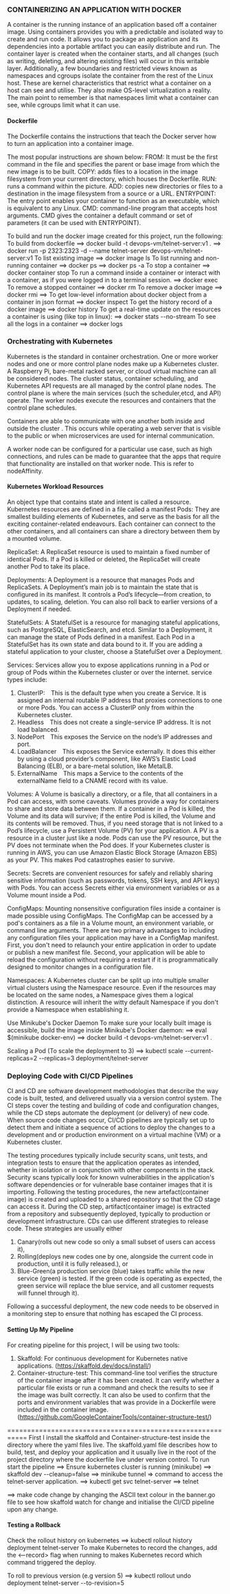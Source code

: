 ### CONTAINERIZING AN APPLICATION WITH DOCKER

A container is the running instance of an application based off a container image. Using containers provides you with a predictable and isolated way to create and run code. It allows you to package an application and its dependencies into a portable artifact you can easily distribute and run.
The container layer is created when the container starts, and all changes (such as writing, deleting, and altering existing files) will occur in this writable layer. 
Additionally, a few boundaries and restricted views known as namespaces and cgroups isolate the container from the rest of the Linux host. These are kernel characteristics that restrict what a container on a host can see and utilise. They also make OS-level virtualization a reality.
The main point to remember is that namespaces limit what a container can see, while cgroups limit what it can use.

#### Dockerfile
The Dockerfile contains the instructions that teach the Docker server how to turn an application into a container image.

The most popular instructions are shown below:
FROM: It must be the first command in the file and specifies the parent or base image from which the new image is to be built.
COPY: adds files to a location in the image filesystem from your current directory, which houses the Dockerfile.
RUN: runs a command within the picture.
ADD: copies new directories or files to a destination in the image filesystem from a source or a URL.
ENTRYPOINT: The entry point enables your container to function as an executable, which is equivalent to any Linux.
CMD: command-line program that accepts host arguments.
CMD gives the container a default command or set of parameters (it can be used with ENTRYPOINT).

To build and run the docker image created for this project, run the following:
To build from dockerfile
==> docker build -t devops-vm/telnet-server:v1 .
==> docker run -p 2323:2323 -d --name telnet-server devops-vm/telnet-server:v1
To list existing image
==> docker image ls
To list running and non-running container
==> docker ps
==> docker ps -a
To stop a container
==> docker container stop <container-name>
To run a command inside a container or interact with a container, as if you were logged in to a terminal session.
==> docker exec <container-name> <command>
To remove a stopped container
==> docker rm <container-name>
To remove a docker image
==> docker rmi <container-name>
==> To get low-level information about docker object from a container in json format
==> docker inspect <container-name>
To get the history record of a docker image
==> docker history <image-name or repository-name>
To get a real-time update on the resources a container is using (like top in linux):
==> docker stats --no-stream <container-name>
To see all the logs in a container
==> docker logs <container-name>


### Orchestrating with Kubernetes
Kubernetes is the standard in container orchestration. One or more worker nodes and one or more control plane nodes make up a Kubernetes cluster. A Raspberry Pi, bare-metal racked server, or cloud virtual machine can all be considered nodes. The cluster status, container scheduling, and Kubernetes API requests are all managed by the control plane nodes. The control plane is where the main services (such the scheduler,etcd, and API) operate. The worker nodes execute the resources and containers that the control plane schedules.

Containers are able to communicate with one another both inside and outside the cluster . This occurs while operating a web server that is visible to the public or when microservices are used for internal communication.

A worker node can be configured for a particular use case, such as high connections, and rules can be made to guarantee that the apps that require that functionality are installed on that worker node. This is refer to nodeAffinity.

#### Kubernetes Workload Resources
An object type that contains state and intent is called a resource. Kubernetes resources are defined in a file called a manifest
Pods: They are smallest building elements of Kubernetes, and serve as the basis for all the exciting container-related endeavours. Each container can connect to the other containers, and all containers can share a directory between them by a mounted volume.

ReplicaSet: A ReplicaSet resource is used to maintain a fixed number of identical Pods. If a Pod is killed or deleted, the ReplicaSet will create another Pod to take its place.

Deployments: A Deployment is a resource that manages Pods and ReplicaSets. A Deployment’s main job is to maintain the state that is configured in its manifest. It controls a Pod’s lifecycle—from creation, to updates, to scaling, deletion. You can also roll back to earlier versions of a Deployment if
needed.

StatefulSets: A StatefulSet is a resource for managing stateful applications, such as PostgreSQL, ElasticSearch, and etcd. Similar to a Deployment, it can manage the state of Pods defined in a manifest. Each Pod in a StatefulSet has its own state and data bound to it. If you are adding a stateful application to your cluster, choose a StatefulSet over a Deployment.

Services: Services allow you to expose applications running in a Pod or group of Pods within the Kubernetes cluster or over the internet.
service types include:
1. ClusterIP:  This is the default type when you create a Service. It is assigned an internal routable IP address that proxies connections to one or more Pods. You can access a ClusterIP only from within the Kubernetes cluster.
2. Headless  This does not create a single-service IP address. It is not load balanced.
3. NodePort  This exposes the Service on the node’s IP addresses and port.
4. LoadBalancer  This exposes the Service externally. It does this either by using a cloud provider’s component, like AWS’s Elastic Load Balancing (ELB), or a bare-metal solution, like MetalLB.
5. ExternalName  This maps a Service to the contents of the externalName field to a CNAME record with its value.

Volumes: A Volume is basically a directory, or a file, that all containers in a Pod can access, with some caveats. Volumes provide a way for containers to share and store data between them. If a container in a Pod is killed, the Volume and its data will survive; if the entire Pod is killed, the Volume and its contents will be removed. Thus, if you need storage that is not linked to a Pod’s lifecycle, use a Persistent Volume (PV) for your application. A PV is a resource in a cluster just like a node. Pods can use the PV resource, but the PV does
not terminate when the Pod does. If your Kubernetes cluster is running in AWS, you can use Amazon Elastic Block Storage (Amazon EBS) as your PV. This makes Pod catastrophes easier to survive.

Secrets: Secrets are convenient resources for safely and reliably sharing sensitive information (such as passwords, tokens, SSH keys, and API keys) with Pods. You can access Secrets either via environment variables or as a Volume
mount inside a Pod.

ConfigMaps: Mounting nonsensitive configuration files inside a container is made possible using ConfigMaps. The ConfigMap can be accessed by a pod's containers as a file in a Volume mount, an environment variable, or command line arguments. There are two primary advantages to including any configuration files your application may have in a ConfigMap manifest. First, you don't need to relaunch your entire application in order to update or publish a new manifest file. Second, your application will be able to reload the configuration without requiring a restart if it is programmatically designed to monitor changes in a configuration file.

Namespaces: A Kubernetes cluster can be split up into multiple smaller virtual clusters using the Namespace resource. Even if the resources may be located on the same nodes, a Namespace gives them a logical distinction. A resource will inherit the witty default Namespace if you don't provide a Namespace when establishing it.

Use Minikube's Docker Daemon
To make sure your locally built image is accessible, build the image inside Minikube's Docker daemon:
==> eval $(minikube docker-env)
==> docker build -t devops-vm/telnet-server:v1 .

Scaling a Pod (To scale the deployment to 3)
==> kubectl scale --current-replicas=2 --replicas=3 deployment/telnet-server


### Deploying Code with CI/CD Pipelines
CI and CD are software development methodologies that describe the way code is built, tested, and delivered usually via a version control system. The CI steps cover the testing and building of code and configuration changes, while the CD steps automate the deployment (or delivery) of new code.
When source code changes occur, CI/CD pipelines are typically set up to detect them and initiate a sequence of actions to deploy the changes to a development and or production environment on a virtual machine (VM) or a Kubernetes cluster.

The testing procedures typically include security scans, unit tests, and integration tests to ensure that the application operates as intended, whether in isolation or in conjunction with other components in the stack. Security scans typically look for known vulnerabilities in the application's software dependencies or for vulnerable base container images that it is importing. Following the testing procedures, the new artefact(container image) is created and uploaded to a shared repository so that the CD stage can access it.
During the CD step, artifact(container image) is extracted from a repository and subsequently deployed, typically to production or development infrastructure. CDs can use different strategies to release code. These strategies are usually either 
1. Canary(rolls out new code so only a small subset of users can access it), 
2. Rolling(deploys new codes one by one, alongside the current code in production, until it is fully released.), or 
3. Blue-Green(a production service (blue) takes traffic while the new service (green) is tested. If the green code is operating as expected, the green service will replace the blue service, and all customer requests will funnel through it).

Following a successful deployment, the new code needs to be observed in a monitoring step to ensure that nothing has escaped the CI process.
#### Setting Up My Pipeline
For creating pipeline for this project, I will be using two tools:
1. Skaffold: For continuous development for Kubernetes native applications. (https://skaffold.dev/docs/install/)
2. Container-structure-test: This command-line tool verifies the structure of the container image after it has been created. It can verify whether a particular file exists or run a command and check the results to see if the image was built correctly. It can also be used to confirm that the ports and environment variables that was provide in a Dockerfile were included in the container image. (https://github.com/GoogleContainerTools/container-structure-test/)

===========================================================
First I install the skaffold and Container-structure-test inside the directory where the yaml files live.
The skaffold.yaml file describes how to build, test, and deploy your application and it usually live in the root of the project directory where the dockerfile live under version control. 
To run start the pipeline
==> Ensure kubernetes cluster is running (minikube)
==> skaffold dev --cleanup=false
==> minikube tunnel => command to access the telnet-server application.
==> kubectl get svc telnet-server 
==> telnet <service-IP> <service-Port>

==> make code change by changing the ASCII text colour in the banner.go file to see how skaffold watch for change and initialise the CI/CD pipeline upon any change.

#### Testing a Rollback
Check the rollout history on kubernetes
==> kubectl rollout history deployment telnet-server
To make Kubernetes to record the changes, add the <--record> flag when running <kubectl apply> to makes Kubernetes record which command triggered
the deploy.

To roll to previous version (e.g version 5)
==> kubectl rollout undo deployment telnet-server --to-revision=5
